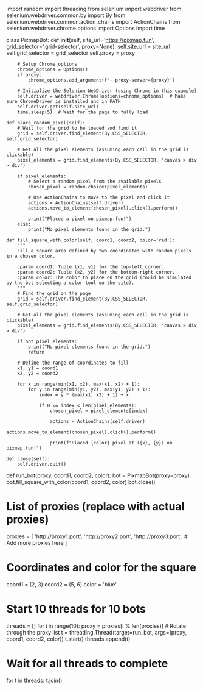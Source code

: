 import random
import threading
from selenium import webdriver
from selenium.webdriver.common.by import By
from selenium.webdriver.common.action_chains import ActionChains
from selenium.webdriver.chrome.options import Options
import time

class PixmapBot:
    def __init__(self, site_url='https://pixmap.fun', grid_selector='.grid-selector', proxy=None):
        self.site_url = site_url
        self.grid_selector = grid_selector
        self.proxy = proxy

        # Setup Chrome options
        chrome_options = Options()
        if proxy:
            chrome_options.add_argument(f'--proxy-server={proxy}')

        # Initialize the Selenium WebDriver (using Chrome in this example)
        self.driver = webdriver.Chrome(options=chrome_options)  # Make sure ChromeDriver is installed and in PATH
        self.driver.get(self.site_url)
        time.sleep(5)  # Wait for the page to fully load

    def place_random_pixel(self):
        # Wait for the grid to be loaded and find it
        grid = self.driver.find_element(By.CSS_SELECTOR, self.grid_selector)
        
        # Get all the pixel elements (assuming each cell in the grid is clickable)
        pixel_elements = grid.find_elements(By.CSS_SELECTOR, 'canvas > div > div')
        
        if pixel_elements:
            # Select a random pixel from the available pixels
            chosen_pixel = random.choice(pixel_elements)
            
            # Use ActionChains to move to the pixel and click it
            actions = ActionChains(self.driver)
            actions.move_to_element(chosen_pixel).click().perform()
            
            print("Placed a pixel on pixmap.fun!")
        else:
            print("No pixel elements found in the grid.")
    
    def fill_square_with_color(self, coord1, coord2, color='red'):
        """
        Fill a square area defined by two coordinates with random pixels in a chosen color.
        
        :param coord1: Tuple (x1, y1) for the top-left corner.
        :param coord2: Tuple (x2, y2) for the bottom-right corner.
        :param color: The color to place on the grid (could be simulated by the bot selecting a color tool on the site).
        """
        # Find the grid on the page
        grid = self.driver.find_element(By.CSS_SELECTOR, self.grid_selector)
        
        # Get all the pixel elements (assuming each cell in the grid is clickable)
        pixel_elements = grid.find_elements(By.CSS_SELECTOR, 'canvas > div > div')

        if not pixel_elements:
            print("No pixel elements found in the grid.")
            return
        
        # Define the range of coordinates to fill
        x1, y1 = coord1
        x2, y2 = coord2

        for x in range(min(x1, x2), max(x1, x2) + 1):
            for y in range(min(y1, y2), max(y1, y2) + 1):
                index = y * (max(x1, x2) + 1) + x

                if 0 <= index < len(pixel_elements):
                    chosen_pixel = pixel_elements[index]
                    
                    actions = ActionChains(self.driver)
                    actions.move_to_element(chosen_pixel).click().perform()
                    
                    print(f"Placed {color} pixel at ({x}, {y}) on pixmap.fun!")
    
    def close(self):
        self.driver.quit()

def run_bot(proxy, coord1, coord2, color):
    bot = PixmapBot(proxy=proxy)
    bot.fill_square_with_color(coord1, coord2, color)
    bot.close()

# List of proxies (replace with actual proxies)
proxies = [
    'http://proxy1:port',
    'http://proxy2:port',
    'http://proxy3:port',
    # Add more proxies here
]

# Coordinates and color for the square
coord1 = (2, 3)
coord2 = (5, 6)
color = 'blue'

# Start 10 threads for 10 bots
threads = []
for i in range(10):
    proxy = proxies[i % len(proxies)]  # Rotate through the proxy list
    t = threading.Thread(target=run_bot, args=(proxy, coord1, coord2, color))
    t.start()
    threads.append(t)

# Wait for all threads to complete
for t in threads:
    t.join()
